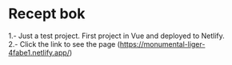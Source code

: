 # __Recept bok__

1.- Just a test project. First project in Vue and deployed to Netlify.  
2.- Click the link to see the page (https://monumental-liger-4fabe1.netlify.app/)
